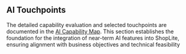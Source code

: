## AI Touchpoints

The detailed capability evaluation and selected touchpoints are documented in the [AI Capability Map](./ai-first/ai-capability-map.md). This section establishes the foundation for the integration of near-term AI features into ShopLite, ensuring alignment with business objectives and technical feasibility
